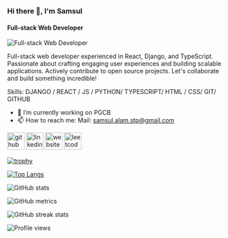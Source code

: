 ### Hi there 👋, I'm Samsul
#### Full-stack Web Developer
![Full-stack Web Developer](https://media.licdn.com/dms/image/D5616AQE6AYG-fzpFaw/profile-displaybackgroundimage-shrink_350_1400/0/1675614884668?e=1689811200&v=beta&t=nDoe6Xr9mru2xTiVYVWgqSZYyMW7OS8tjnuSg5f99no)

Full-stack web developer experienced in React, Django, and TypeScript. Passionate about crafting engaging user experiences and building scalable applications. Actively contribute to open source projects. Let's collaborate and build something incredible!

Skills: DJANGO / REACT / JS / PYTHON/ TYPESCRIPT/ HTML / CSS/ GIT/ GITHUB

- 🔭 I’m currently working on PGCB 
- 📫 How to reach me: Mail: samsul.alam.stp@gmail.com 


[<img src='https://cdn.jsdelivr.net/npm/simple-icons@3.0.1/icons/github.svg' alt='github' height='40'>](https://github.com/Samsul-Alam-STP)  [<img src='https://cdn.jsdelivr.net/npm/simple-icons@3.0.1/icons/linkedin.svg' alt='linkedin' height='40'>](https://www.linkedin.com/in/https://www.linkedin.com/in/samsul-alam-stp//)  [<img src='https://cdn.jsdelivr.net/npm/simple-icons@3.0.1/icons/icloud.svg' alt='website' height='40'>](https://samsul-alam-stp.github.io/profile/)  [<img src='https://cdn.jsdelivr.net/npm/simple-icons@3.0.1/icons/leetcode.svg' alt='leetcode' height='40'>](https://leetcode.com/Samsul_Alam/)  

[![trophy](https://github-profile-trophy.vercel.app/?username=Samsul-Alam-STP)](https://github.com/ryo-ma/github-profile-trophy)

[![Top Langs](https://github-readme-stats.vercel.app/api/top-langs/?username=Samsul-Alam-STP)](https://github.com/anuraghazra/github-readme-stats)

![GitHub stats](https://github-readme-stats.vercel.app/api?username=Samsul-Alam-STP&show_icons=true&count_private=true)  

![GitHub metrics](https://metrics.lecoq.io/Samsul-Alam-STP)  

![GitHub streak stats](https://streak-stats.demolab.com/?user=Samsul-Alam-STP)  

![Profile views](https://gpvc.arturio.dev/Samsul-Alam-STP)  
